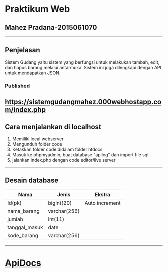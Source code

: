 # Praktikum Web
## Mahez Pradana-2015061070
---
## Penjelasan 
Sistem Gudang yaitu sistem yang berfungsi untuk melakukan tambah, edit, dan hapus barang melalui antarmuka. Sistem ini juga dilengkapi dengan API untuk mendapatkan JSON.

### Published
https://sistemgudangmahez.000webhostapp.com/index.php
---
## Cara menjalankan di localhost
1. Memiliki local webserver
2. Mengunduh folder code
3. Ketakkan folder code didalam folder htdocs
4. Masuk ke phpmyadmin, buat database "apilog" dan import file sql
5. jalankan index.php dengan code editor/live server

---
## Desain database
| Nama | Jenis | Ekstra |
| ------ | ------ | ------ |
| Id(pk) | bigInt(20) | Auto increment |
| nama_barang | varchar(256) |
| jumlah | int(11) | 
| tanggal_masuk | date | 
| kode_barang | varchar(256) |

---
# [ApiDocs]
[ApiDocs]: <https://documenter.getpostman.com/view/23923810/2s8YstUE7Z>
